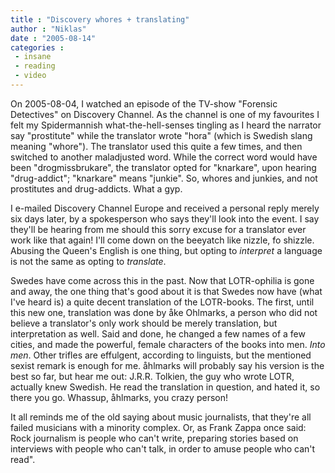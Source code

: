 ```yaml
---
title : "Discovery whores + translating"
author : "Niklas"
date : "2005-08-14"
categories : 
 - insane
 - reading
 - video
---
```


On 2005-08-04, I watched an episode of the TV-show "Forensic Detectives" on Discovery Channel. As the channel is one of my favourites I felt my Spidermannish what-the-hell-senses tingling as I heard the narrator say "prostitute" while the translator wrote "hora" (which is Swedish slang meaning "whore"). The translator used this quite a few times, and then switched to another maladjusted word. While the correct word would have been "drogmissbrukare", the translator opted for "knarkare", upon hearing "drug-addict"; "knarkare" means "junkie". So, whores and junkies, and not prostitutes and drug-addicts. What a gyp.

I e-mailed Discovery Channel Europe and received a personal reply merely six days later, by a spokesperson who says they'll look into the event. I say they'll be hearing from me should this sorry excuse for a translator ever work like that again! I'll come down on the beeyatch like nizzle, fo shizzle. Abusing the Queen's English is one thing, but opting to _interpret_ a language is not the same as opting to _translate_.

Swedes have come across this in the past. Now that LOTR-ophilia is gone and away, the one thing that's good about it is that Swedes now have (what I've heard is) a quite decent translation of the LOTR-books. The first, until this new one, translation was done by åke Ohlmarks, a person who did not believe a translator's only work should be merely translation, but interpretation as well. Said and done, he changed a few names of a few cities, and made the powerful, female characters of the books into men. _Into men_. Other trifles are effulgent, according to linguists, but the mentioned sexist remark is enough for me. åhlmarks will probably say his version is the best so far, but hear me out: J.R.R. Tolkien, the guy who wrote LOTR, actually knew Swedish. He read the translation in question, and hated it, so there you go. Whassup, åhlmarks, you crazy person!

It all reminds me of the old saying about music journalists, that they're all failed musicians with a minority complex. Or, as Frank Zappa once said: Rock journalism is people who can't write, preparing stories based on interviews with people who can't talk, in order to amuse people who can't read".
